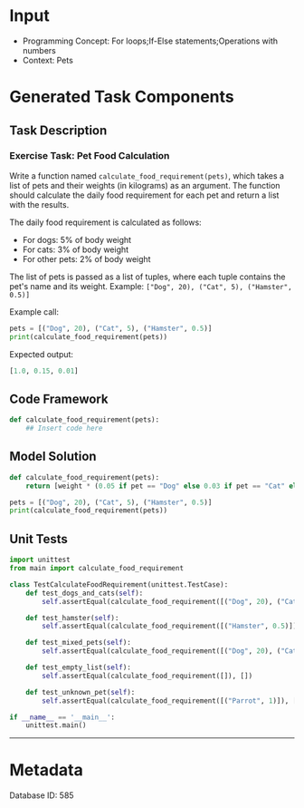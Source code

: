 # Input
- Programming Concept: For loops;If-Else statements;Operations with numbers
- Context: Pets

# Generated Task Components
## Task Description
### Exercise Task: Pet Food Calculation

Write a function named `calculate_food_requirement(pets)`, which takes a list of pets and their weights (in kilograms) as an argument. The function should calculate the daily food requirement for each pet and return a list with the results.

The daily food requirement is calculated as follows:
- For dogs: 5% of body weight
- For cats: 3% of body weight
- For other pets: 2% of body weight

The list of pets is passed as a list of tuples, where each tuple contains the pet's name and its weight. Example: `["Dog", 20), ("Cat", 5), ("Hamster", 0.5)]`

Example call:
```python
pets = [("Dog", 20), ("Cat", 5), ("Hamster", 0.5)]
print(calculate_food_requirement(pets))
```

Expected output:
```python
[1.0, 0.15, 0.01]
```

## Code Framework
```python
def calculate_food_requirement(pets):
    ## Insert code here
```

## Model Solution
```python
def calculate_food_requirement(pets):
    return [weight * (0.05 if pet == "Dog" else 0.03 if pet == "Cat" else 0.02) for pet, weight in pets]

pets = [("Dog", 20), ("Cat", 5), ("Hamster", 0.5)]
print(calculate_food_requirement(pets))
```

## Unit Tests
```python
import unittest
from main import calculate_food_requirement

class TestCalculateFoodRequirement(unittest.TestCase):
    def test_dogs_and_cats(self):
        self.assertEqual(calculate_food_requirement([("Dog", 20), ("Cat", 5)]), [1.0, 0.15])

    def test_hamster(self):
        self.assertEqual(calculate_food_requirement([("Hamster", 0.5)]), [0.01])

    def test_mixed_pets(self):
        self.assertEqual(calculate_food_requirement([("Dog", 20), ("Cat", 5), ("Hamster", 0.5)]), [1.0, 0.15, 0.01])

    def test_empty_list(self):
        self.assertEqual(calculate_food_requirement([]), [])

    def test_unknown_pet(self):
        self.assertEqual(calculate_food_requirement([("Parrot", 1)]), [0.02])

if __name__ == '__main__':
    unittest.main()
```
___
# Metadata
Database ID: 585

